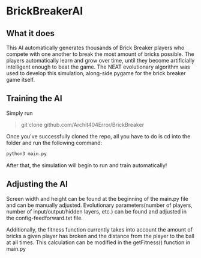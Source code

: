 # BrickBreakerAI
## What it does
This AI automatically generates thousands of Brick Breaker players who compete with one another to break the most amount of bricks possible. The players automatically learn and grow over time, until they become artificially intelligent enough to beat the game. The NEAT evolutionary algorithm was used to develop this simulation, along-side pygame for the brick breaker game itself.

## Training the AI
Simply run 
> git clone github.com/Archit404Error/BrickBreaker

Once you've successfully cloned the repo, all you have to do is cd into the folder and run the following command:
```python
python3 main.py
```

After that, the simulation will begin to run and train automatically!

## Adjusting the AI
Screen width and height can be found at the beginning of the main.py file and can be manually adjusted. Evolutionary parameters(number of players, number of input/output/hidden layers, etc.) can be found and adjusted in the config-feedforward.txt file.

Additionally, the fitness function currently takes into account the amount of bricks a given player has broken and the distance from the player to the ball at all times. This calculation can be modified in the getFitness() function in main.py
